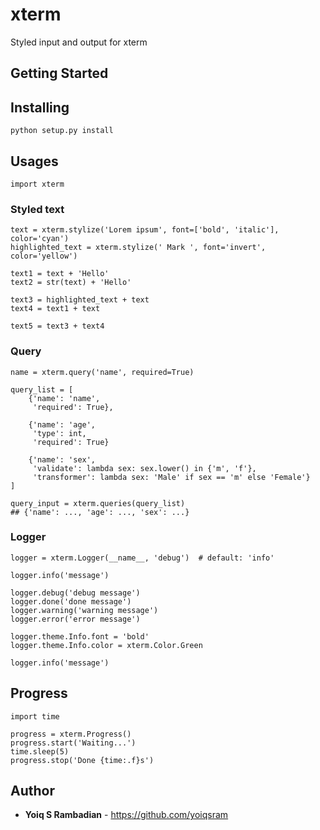 # xterm

Styled input and output for xterm 

## Getting Started

## Installing

```{bash}
python setup.py install
```

## Usages

```{python}
import xterm
```

### Styled text

```{python}
text = xterm.stylize('Lorem ipsum', font=['bold', 'italic'], color='cyan')
highlighted_text = xterm.stylize(' Mark ', font='invert', color='yellow')
```

```{python}
text1 = text + 'Hello'
text2 = str(text) + 'Hello'

text3 = highlighted_text + text
text4 = text1 + text

text5 = text3 + text4
```

### Query

```{python}
name = xterm.query('name', required=True)
```

```{python}
query_list = [
    {'name': 'name',
     'required': True},

    {'name': 'age',
     'type': int,
     'required': True}

    {'name': 'sex',
     'validate': lambda sex: sex.lower() in {'m', 'f'},
     'transformer': lambda sex: 'Male' if sex == 'm' else 'Female'}
]

query_input = xterm.queries(query_list)
## {'name': ..., 'age': ..., 'sex': ...}
```

### Logger

```{python}
logger = xterm.Logger(__name__, 'debug')  # default: 'info'

logger.info('message')

logger.debug('debug message')
logger.done('done message')
logger.warning('warning message')
logger.error('error message')
```

```{python}
logger.theme.Info.font = 'bold'
logger.theme.Info.color = xterm.Color.Green

logger.info('message')
```

## Progress

```{python}
import time

progress = xterm.Progress()
progress.start('Waiting...')
time.sleep(5)
progress.stop('Done {time:.f}s')
```

## Author

- **Yoiq S Rambadian** - https://github.com/yoiqsram
